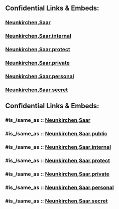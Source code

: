 
## Confidential Links & Embeds: 

### [Neunkirchen,Saar](../../../../../../../../../_public/Earth/Continent/Europe/Europe~Central/Germany/Germany~West/Saarland/counties~Saarland/Neunkirchen,Saar.md) 

### [Neunkirchen,Saar.internal](../../../../../../../../../_internal/Earth/Continent/Europe/Europe~Central/Germany/Germany~West/Saarland/counties~Saarland/Neunkirchen,Saar.internal.md) 

### [Neunkirchen,Saar.protect](../../../../../../../../../_protect/Earth/Continent/Europe/Europe~Central/Germany/Germany~West/Saarland/counties~Saarland/Neunkirchen,Saar.protect.md) 

### [Neunkirchen,Saar.private](../../../../../../../../../_private/Earth/Continent/Europe/Europe~Central/Germany/Germany~West/Saarland/counties~Saarland/Neunkirchen,Saar.private.md) 

### [Neunkirchen,Saar.personal](../../../../../../../../../_personal/Earth/Continent/Europe/Europe~Central/Germany/Germany~West/Saarland/counties~Saarland/Neunkirchen,Saar.personal.md) 

### [Neunkirchen,Saar.secret](../../../../../../../../../_secret/Earth/Continent/Europe/Europe~Central/Germany/Germany~West/Saarland/counties~Saarland/Neunkirchen,Saar.secret.md) 


## Confidential Links & Embeds: 

### #is_/same_as :: [Neunkirchen,Saar](/_Standards/Earth/Continent/Europe/Europe~Central/Germany/Germany~West/Saarland/counties~Saarland/Neunkirchen,Saar.md) 

### #is_/same_as :: [Neunkirchen,Saar.public](/_public/Earth/Continent/Europe/Europe~Central/Germany/Germany~West/Saarland/counties~Saarland/Neunkirchen,Saar.public.md) 

### #is_/same_as :: [Neunkirchen,Saar.internal](/_internal/Earth/Continent/Europe/Europe~Central/Germany/Germany~West/Saarland/counties~Saarland/Neunkirchen,Saar.internal.md) 

### #is_/same_as :: [Neunkirchen,Saar.protect](/_protect/Earth/Continent/Europe/Europe~Central/Germany/Germany~West/Saarland/counties~Saarland/Neunkirchen,Saar.protect.md) 

### #is_/same_as :: [Neunkirchen,Saar.private](/_private/Earth/Continent/Europe/Europe~Central/Germany/Germany~West/Saarland/counties~Saarland/Neunkirchen,Saar.private.md) 

### #is_/same_as :: [Neunkirchen,Saar.personal](/_personal/Earth/Continent/Europe/Europe~Central/Germany/Germany~West/Saarland/counties~Saarland/Neunkirchen,Saar.personal.md) 

### #is_/same_as :: [Neunkirchen,Saar.secret](/_secret/Earth/Continent/Europe/Europe~Central/Germany/Germany~West/Saarland/counties~Saarland/Neunkirchen,Saar.secret.md)

